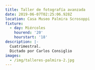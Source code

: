 ```yaml
---
title: Taller de fotografía avanzada
date: 2019-06-07T02:25:06.928Z
location: Casa Museo Palmira Scrosoppi
fixture:
  - day: Miércoles
    hourend: '20'
    hourstart: '18'
description: |-
  Cuatrimestral.
  Dictado por Carlos Consiglio
images:
  - /img/talleres-palmira-2.jpg
---
```



